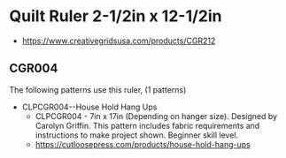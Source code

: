 # Quilt Ruler 2-1/2in x 12-1/2in
* https://www.creativegridsusa.com/products/CGR212

## CGR004

The following patterns use this ruler, (1 patterns)

* CLPCGR004--House Hold Hang Ups
	* CLPCGR004 - 7in x 17in (Depending on hanger size).  Designed by Carolyn Griffin. This pattern includes fabric requirements and instructions to make project shown. Beginner skill level.
	* https://cutloosepress.com/products/house-hold-hang-ups

